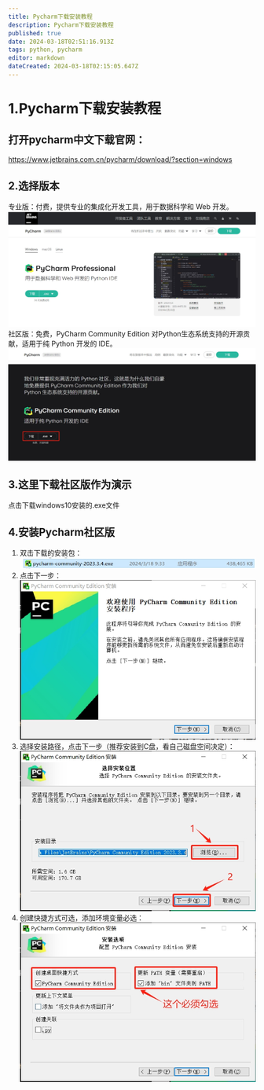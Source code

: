 ```yaml
---
title: Pycharm下载安装教程
description: Pycharm下载安装教程
published: true
date: 2024-03-18T02:51:16.913Z
tags: python, pycharm
editor: markdown
dateCreated: 2024-03-18T02:15:05.647Z
---
```


# 1.Pycharm下载安装教程
## 打开pycharm中文下载官网：
https://www.jetbrains.com.cn/pycharm/download/?section=windows
## 2.选择版本
专业版：付费，提供专业的集成化开发工具，用于数据科学和 Web 开发。
![ptcharm专业版下载.png](/wiki/python/pycharm/ptcharm专业版下载.png)
社区版：免费，PyCharm Community Edition 对Python生态系统支持的开源贡献，适用于纯 Python 开发的 IDE。
![ptcharm社区版下载.png](/wiki/python/pycharm/ptcharm社区版下载.png)
## 3.这里下载社区版作为演示
点击下载windows10安装的.exe文件
## 4.安装Pycharm社区版
1. 双击下载的安装包：
![pycharm社区版安装包.png](/wiki/python/pycharm/pycharm社区版安装包.png)
2. 点击下一步：
![ptcharm社区版安装01.png](/wiki/python/pycharm/ptcharm社区版安装01.png)
3. 选择安装路径，点击下一步（推荐安装到C盘，看自己磁盘空间决定）：
![ptcharm社区版安装02.png](/wiki/python/pycharm/ptcharm社区版安装02.png)
4. 创建快捷方式可选，添加环境变量必选：
![ptcharm社区版安装03.png](/wiki/python/pycharm/ptcharm社区版安装03.png)






